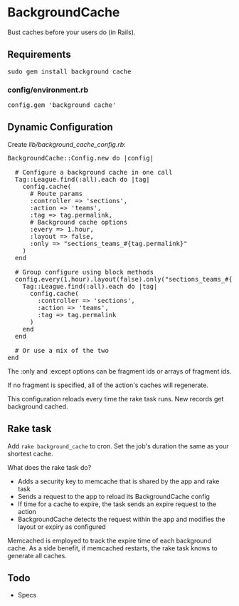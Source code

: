 BackgroundCache
===============

Bust caches before your users do (in Rails).

Requirements
------------

<pre>
sudo gem install background_cache
</pre>

### config/environment.rb

<pre>
config.gem 'background_cache'
</pre>

Dynamic Configuration
---------------------

Create *lib/background\_cache\_config.rb*:

<pre>
BackgroundCache::Config.new do |config|

  # Configure a background cache in one call
  Tag::League.find(:all).each do |tag|
    config.cache(
      # Route params
      :controller => 'sections',
      :action => 'teams',
      :tag => tag.permalink,
      # Background cache options
      :every => 1.hour,
      :layout => false,
      :only => "sections_teams_#{tag.permalink}"
    )
  end
  
  # Group configure using block methods
  config.every(1.hour).layout(false).only("sections_teams_#{tag.permalink}") do
    Tag::League.find(:all).each do |tag|
      config.cache(
        :controller => 'sections',
        :action => 'teams',
        :tag => tag.permalink
      )
    end
  end
  
  # Or use a mix of the two
end
</pre>

The :only and :except options can be fragment ids or arrays of fragment ids.

If no fragment is specified, all of the action's caches will regenerate.

This configuration reloads every time the rake task runs. New records get background cached.

Rake task
---------

Add <code>rake background_cache</code> to cron. Set the job's duration the same as your shortest cache.

What does the rake task do?

* Adds a security key to memcache that is shared by the app and rake task
* Sends a request to the app to reload its BackgroundCache config
* If time for a cache to expire, the task sends an expire request to the action
* BackgroundCache detects the request within the app and modifies the layout or expiry as configured

Memcached is employed to track the expire time of each background cache. As a side benefit, if memcached restarts, the rake task knows to generate all caches.

Todo
----

* Specs